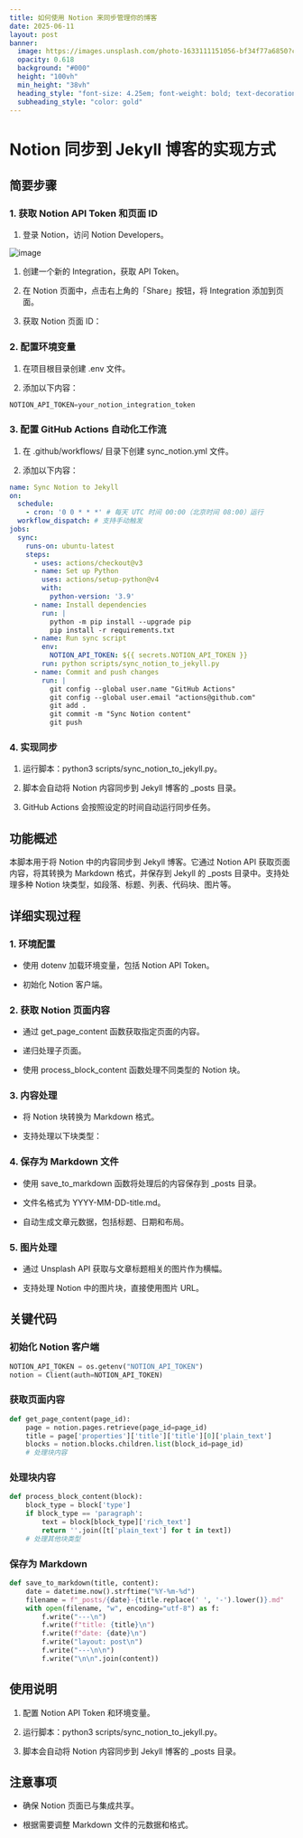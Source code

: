 ```yaml
---
title: 如何使用 Notion 来同步管理你的博客
date: 2025-06-11
layout: post
banner:
  image: https://images.unsplash.com/photo-1633111151056-bf34f77a6850?crop=entropy&cs=tinysrgb&fit=max&fm=jpg&ixid=M3w2OTIwMzJ8MHwxfHJhbmRvbXx8fHx8fHx8fDE3NDk2MTE5MTR8&ixlib=rb-4.1.0&q=80&w=1080
  opacity: 0.618
  background: "#000"
  height: "100vh"
  min_height: "38vh"
  heading_style: "font-size: 4.25em; font-weight: bold; text-decoration: underline"
  subheading_style: "color: gold"
---
```


# Notion 同步到 Jekyll 博客的实现方式

## 简要步骤

### 1. 获取 Notion API Token 和页面 ID

1. 登录 Notion，访问 Notion Developers。

![image](https://prod-files-secure.s3.us-west-2.amazonaws.com/a7a0cc5a-89b9-4cda-8686-1fba0ca52f40/d19c1afe-dea5-4312-9333-786b0ba83054/image.png?X-Amz-Algorithm=AWS4-HMAC-SHA256&X-Amz-Content-Sha256=UNSIGNED-PAYLOAD&X-Amz-Credential=ASIAZI2LB466UAFJ3EXF%2F20250611%2Fus-west-2%2Fs3%2Faws4_request&X-Amz-Date=20250611T031833Z&X-Amz-Expires=3600&X-Amz-Security-Token=IQoJb3JpZ2luX2VjEPP%2F%2F%2F%2F%2F%2F%2F%2F%2F%2FwEaCXVzLXdlc3QtMiJIMEYCIQDAWCmoYUdP1XJQ%2FDYekjSqpq0k8eNZckxe1Vn%2BuJQb2gIhAPu9XL2DqpUNgdD3P7DaIW6BLevrw5BjnLmIvDSxTvlLKogECMz%2F%2F%2F%2F%2F%2F%2F%2F%2F%2FwEQABoMNjM3NDIzMTgzODA1IgzdU9vvvpQ9f1KGvMkq3APSJIjRG2ydi%2FGfZTU8JycqhgKPFIB2UNWRetl1vuCuE8kgjxa7Vjjem8OCY8TAoL%2F%2BdUdt6cNAxp%2BX%2F%2BjY2xKGLiZL8GTG6TPJm3s%2B%2Bd4dU3EnW%2B7dhDYkOtlR0HKKoe5mtIjmSIGJOODqGPXfJhigZRmpLQ3HXi%2BujwWM8OvufJ%2Fi%2B7mdlR2i7mjoBYuQBSCpJlONDwmEP4HBKObYTUS1hh2xNKaO%2Fp0rKgRkAz4lzoq%2FSR1zXKLnrSZbhbJOffuS2UMvzT%2Bjj7vKf84NQosdryEdaGaFL7I8TP5xBeX1V9LK%2FX2KzR6XTysDgpMbRPgO4EaMpma9bbINg0ap8AQT%2FsFCVm32Ww5z%2F2P9Xmf4YFohPCTwFzfgRYIpcNaM4mrnxkEnbM%2FKBstImbvP0AoEPxUnQQAlw7yl5W44gu%2BiZkDtXqBtZCVDKNjjLCLLJGpns04pY8fGEZEnFeBf9MvKup21WW6AFp8HueKe4969Ujs5Y%2Byflf%2BxJGiBzlUaTYRQzIEkNPpSR8dqQhfym%2BactSXYsn%2BbT7v29pd9SM%2FiR56CRwCc5hkBZX9UcEdhkBWyUVHcX2iokAUaA5H1lB9YhtT%2BMJSkLYccsHuzlDSVfz3hVqQdBhIaSrUK%2BTDR3qPCBjqkAYeRAjnJZ3HD4AC2aBodhpkgWjkhSJ%2F30kfHn3mC60sJMG1UdcHubPiTqauOqxaHfU%2FGQU3UkK%2B8JWBjl%2BKTyLTotwAmjcuvJsJdP0oowsqaYlI0Jebqw%2FYSHU47kbitbHq9KpQYcKp0jIOu4og9SM5qMKPXsEyDb7m9CpX8dVp%2BPl9y3tE0p2f3tsYKDdpL5FLwf%2BBIer8VjeTLKsT0ewrFVrx5&X-Amz-Signature=fded112a9355fc2f5185e4eedd11b4697ed8316a7dbbc57678a0ff05debe5e6a&X-Amz-SignedHeaders=host&x-amz-checksum-mode=ENABLED&x-id=GetObject)

1. 创建一个新的 Integration，获取 API Token。

1. 在 Notion 页面中，点击右上角的「Share」按钮，将 Integration 添加到页面。

1. 获取 Notion 页面 ID：


### 2. 配置环境变量

1. 在项目根目录创建 .env 文件。

1. 添加以下内容：

```javascript
NOTION_API_TOKEN=your_notion_integration_token
```

### 3. 配置 GitHub Actions 自动化工作流

1. 在 .github/workflows/ 目录下创建 sync_notion.yml 文件。

1. 添加以下内容：

```yaml
name: Sync Notion to Jekyll
on:
  schedule:
    - cron: '0 0 * * *' # 每天 UTC 时间 00:00（北京时间 08:00）运行
  workflow_dispatch: # 支持手动触发
jobs:
  sync:
    runs-on: ubuntu-latest
    steps:
      - uses: actions/checkout@v3
      - name: Set up Python
        uses: actions/setup-python@v4
        with:
          python-version: '3.9'
      - name: Install dependencies
        run: |
          python -m pip install --upgrade pip
          pip install -r requirements.txt
      - name: Run sync script
        env:
          NOTION_API_TOKEN: ${{ secrets.NOTION_API_TOKEN }}
        run: python scripts/sync_notion_to_jekyll.py
      - name: Commit and push changes
        run: |
          git config --global user.name "GitHub Actions"
          git config --global user.email "actions@github.com"
          git add .
          git commit -m "Sync Notion content"
          git push
```

### 4. 实现同步

1. 运行脚本：python3 scripts/sync_notion_to_jekyll.py。

1. 脚本会自动将 Notion 内容同步到 Jekyll 博客的 _posts 目录。

1. GitHub Actions 会按照设定的时间自动运行同步任务。

## 功能概述

本脚本用于将 Notion 中的内容同步到 Jekyll 博客。它通过 Notion API 获取页面内容，将其转换为 Markdown 格式，并保存到 Jekyll 的 _posts 目录中。支持处理多种 Notion 块类型，如段落、标题、列表、代码块、图片等。

## 详细实现过程

### 1. 环境配置

- 使用 dotenv 加载环境变量，包括 Notion API Token。

- 初始化 Notion 客户端。

### 2. 获取 Notion 页面内容

- 通过 get_page_content 函数获取指定页面的内容。

- 递归处理子页面。

- 使用 process_block_content 函数处理不同类型的 Notion 块。

### 3. 内容处理

- 将 Notion 块转换为 Markdown 格式。

- 支持处理以下块类型：


### 4. 保存为 Markdown 文件

- 使用 save_to_markdown 函数将处理后的内容保存到 _posts 目录。

- 文件名格式为 YYYY-MM-DD-title.md。

- 自动生成文章元数据，包括标题、日期和布局。

### 5. 图片处理

- 通过 Unsplash API 获取与文章标题相关的图片作为横幅。

- 支持处理 Notion 中的图片块，直接使用图片 URL。

## 关键代码

### 初始化 Notion 客户端

```python
NOTION_API_TOKEN = os.getenv("NOTION_API_TOKEN")
notion = Client(auth=NOTION_API_TOKEN)
```

### 获取页面内容

```python
def get_page_content(page_id):
    page = notion.pages.retrieve(page_id=page_id)
    title = page['properties']['title']['title'][0]['plain_text']
    blocks = notion.blocks.children.list(block_id=page_id)
    # 处理块内容
```

### 处理块内容

```python
def process_block_content(block):
    block_type = block['type']
    if block_type == 'paragraph':
        text = block[block_type]['rich_text']
        return ''.join([t['plain_text'] for t in text])
    # 处理其他块类型
```

### 保存为 Markdown

```python
def save_to_markdown(title, content):
    date = datetime.now().strftime("%Y-%m-%d")
    filename = f"_posts/{date}-{title.replace(' ', '-').lower()}.md"
    with open(filename, "w", encoding="utf-8") as f:
        f.write("---\n")
        f.write(f"title: {title}\n")
        f.write(f"date: {date}\n")
        f.write("layout: post\n")
        f.write("---\n\n")
        f.write("\n\n".join(content))
```

## 使用说明

1. 配置 Notion API Token 和环境变量。

1. 运行脚本：python3 scripts/sync_notion_to_jekyll.py。

1. 脚本会自动将 Notion 内容同步到 Jekyll 博客的 _posts 目录。

## 注意事项

- 确保 Notion 页面已与集成共享。

- 根据需要调整 Markdown 文件的元数据和格式。
